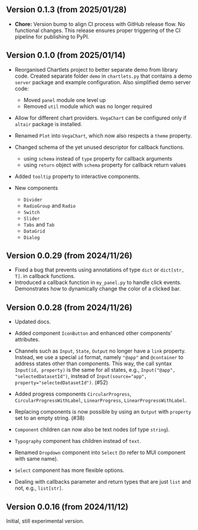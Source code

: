 ## Version 0.1.3 (from 2025/01/28)

* **Chore:** Version bump to align CI process with GitHub release flow. 
  No functional changes. This release ensures proper triggering of the CI 
  pipeline for publishing to PyPI.

## Version 0.1.0 (from 2025/01/14)

* Reorganised Chartlets project to better separate demo from library code. 
  Created separate folder `demo` in `chartlets.py` that contains 
  a demo `server` package and example configuration.
  Also simplified demo server code:
  - Moved `panel` module one level up
  - Removed `util` module which was no longer required 

* Allow for different chart providers. `VegaChart` can be configured only if 
  `altair` package is installed.
  
* Renamed `Plot` into `VegaChart`, which now also respects a `theme` property. 

* Changed schema of the yet unused descriptor for callback functions.
  - using `schema` instead of `type` property for callback arguments
  - using `return` object with `schema` property for callback return values

* Added `tooltip` property to interactive components.

* New components
  - `Divider`
  - `RadioGroup` and `Radio`
  - `Switch`
  - `Slider`
  - `Tabs` and `Tab`
  - `DataGrid`
  - `Dialog`

## Version 0.0.29 (from 2024/11/26)

* Fixed a bug that prevents using annotations of type `dict` or `dict[str, T]`.
  in callback functions.
* Introduced a callback function in `my_panel.py` to handle click events. 
  Demonstrates how to dynamically change the color of a clicked bar.


## Version 0.0.28 (from 2024/11/26)

* Updated docs.

* Added component `IconButton` and enhanced other components' attributes.

* Channels such as `Input`, `State`, `Output` no longer have a `link` property. 
  Instead, we use a special `id` format, namely `"@app"` and `@container` 
  to address states other than components. 
  This way, the call syntax `Input(id, property)` is the same for all states, 
  e.g., `Input("@app", "selectedDatasetId")`, instead of 
  `Input(source="app", property="selectedDatasetId")`. (#52)

* Added progress components `CircularProgress`, `CircularProgressWithLabel`, 
  `LinearProgress`, `LinearProgressWithLabel`.

* Replacing components is now possible by using an 
  `Output` with `property` set to an empty string. (#38)

* `Component` children can now also be text nodes (of type `string`).

* `Typography` component has children instead of `text`.

* Renamed `Dropdown` component into `Select`
  (to refer to MUI component with same name).

* `Select` component has more flexible options.

* Dealing with callbacks parameter and return types 
  that are just `list` and not, e.g., `list[str]`.
 
## Version 0.0.16 (from 2024/11/12)

Initial, still experimental version. 
